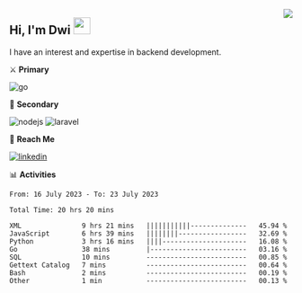 [<img src="https://komarev.com/ghpvc/?username=masred&color=green&style=flat-square&label=Profile+Views" align="right">](github.com/masred)

## Hi, I'm Dwi <img src="https://raw.githubusercontent.com/MartinHeinz/MartinHeinz/master/wave.gif" width="30px">

I have an interest and expertise in backend development.

⚔️ **Primary**

![go](https://img.shields.io/badge/---?logo=go&label=Golang&style=social)

🔪 **Secondary**

![nodejs](https://img.shields.io/badge/---?logo=node.js&label=Node.js&style=social&logoColor=green)
![laravel](https://img.shields.io/badge/---?logo=laravel&label=Laravel&style=social)

🔗 **Reach Me**

[![linkedin](https://img.shields.io/badge/---?logo=linkedin&label=LinkedIn&style=social)](https://linkedin.com/in/dwifitriyanto)

📊 **Activities**

<!--START_SECTION:waka-->

```all_time
From: 16 July 2023 - To: 23 July 2023

Total Time: 20 hrs 20 mins

XML               9 hrs 21 mins   |||||||||||--------------   45.94 %
JavaScript        6 hrs 39 mins   ||||||||-----------------   32.69 %
Python            3 hrs 16 mins   ||||---------------------   16.08 %
Go                38 mins         |------------------------   03.16 %
SQL               10 mins         -------------------------   00.85 %
Gettext Catalog   7 mins          -------------------------   00.64 %
Bash              2 mins          -------------------------   00.19 %
Other             1 min           -------------------------   00.13 %
```

<!--END_SECTION:waka-->
